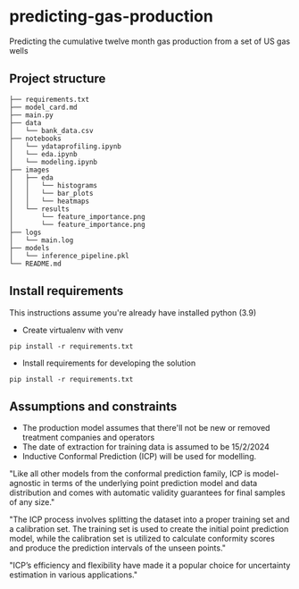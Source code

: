 # predicting-gas-production
Predicting the cumulative twelve month gas production from a set of US gas wells


## Project structure

```
├── requirements.txt
├── model_card.md
├── main.py
├── data
│   └── bank_data.csv
├── notebooks
│   └── ydataprofiling.ipynb
│   └── eda.ipynb
│   └── modeling.ipynb
├── images
│   ├── eda
│   │   └── histograms
│   │   └── bar_plots
│   │   └── heatmaps
│   └── results
│       └── feature_importance.png
│       └── feature_importance.png
├── logs
│   └── main.log
├── models
│   └── inference_pipeline.pkl
└── README.md
```

## Install requirements
This instructions assume you're already have installed python (3.9)
- Create virtualenv with venv
```
pip install -r requirements.txt
```
- Install requirements for developing the solution
```
pip install -r requirements.txt
```


## Assumptions and constraints
- The production model assumes that there'll not be new or removed treatment companies and operators
- The date of extraction for training data is assumed to be 15/2/2024
- Inductive Conformal Prediction (ICP) will be used for modelling. 

"Like all other models from the conformal prediction family, ICP is model-agnostic in terms of the underlying point prediction model and data distribution and comes with automatic validity guarantees for final samples of any size."

"The ICP process involves splitting the dataset into a proper training set and a calibration set. The training set is used to create the initial point prediction model, while the calibration set is utilized to calculate conformity scores and produce the prediction intervals of the unseen points."

"ICP’s efficiency and flexibility have made it a popular choice for uncertainty estimation in various applications."